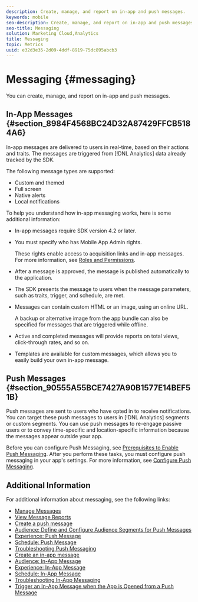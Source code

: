 ```yaml
---
description: Create, manage, and report on in-app and push messages.
keywords: mobile
seo-description: Create, manage, and report on in-app and push messages.
seo-title: Messaging
solution: Marketing Cloud,Analytics
title: Messaging
topic: Metrics
uuid: e32d3e35-2d09-4ddf-8919-75dc895abcb3
---
```


# Messaging {#messaging}

You can create, manage, and report on in-app and push messages.


## In-App Messages {#section_8984F4568BC24D32A87429FFCB5184A6}

In-app messages are delivered to users in real-time, based on their actions and traits. The messages are triggered from [!DNL Analytics] data already tracked by the SDK.

The following message types are supported:

* Custom and themed 
* Full screen 
* Native alerts 
* Local notifications

To help you understand how in-app messaging works, here is some additional information:

* In-app messages require SDK version 4.2 or later. 
* You must specify who has Mobile App Admin rights.
    
  These rights enable access to acquisition links and in-app messages. For more information, see [Roles and Permissions](../gs/c-mob-roles-and-permissions.md#concept_B1EC13F686F742D1AD7025C38F60A70D). 
* After a message is approved, the message is published automatically to the application. 
* The SDK presents the message to users when the message parameters, such as traits, trigger, and schedule, are met. 
* Messages can contain custom HTML or an image, using an online URL.

    A backup or alternative image from the app bundle can also be specified for messages that are triggered while offline. 
* Active and completed messages will provide reports on total views, click-through rates, and so on. 
* Templates are available for custom messages, which allows you to easily build your own in-app message.

## Push Messages {#section_90555A55BCE7427A90B1577E14BEF51B}

Push messages are sent to users who have opted in to receive notifications. You can target these push messages to users in [!DNL Analytics] segments or custom segments. You can use push messages to re-engage passive users or to convey time-specific and location-specific information because the messages appear outside your app.

Before you can configure Push Messaging, see [Prerequisites to Enable Push Messaging](../c-manage-app-settings/c-mob-confg-app/configure-push-messaging/prerequisites-push-messaging.md#concept_28A61FEE3C7F48F1866BD1995EC43ACE). After you perform these tasks, you must configure push messaging in your app's settings. For more information, see [Configure Push Messaging](../c-manage-app-settings/c-mob-confg-app/configure-push-messaging/configure-push-messaging.md#concept_37A4002F4EA549C99FFD9EBC95554D9C).

## Additional Information

For additional information about messaging, see the following links:

* [Manage Messages](/help/using/in-app-messaging/messages-manage/messages-manage.md)
* [View Message Reports](/help/using/in-app-messaging/messages-manage/view-message-reports.md)
* [Create a push message](/help/using/in-app-messaging/t-create-push-message/t-create-push-message.md)
* [Audience: Define and Configure Audience Segments for Push Messages](/help/using/in-app-messaging/t-create-push-message/c-audience-push-message.md)
* [Experience: Push Message](/help/using/in-app-messaging/t-create-push-message/c-experience--push-message.md)
* [Schedule: Push Message](/help/using/in-app-messaging/t-create-push-message/c-schedule-push-message.md)
* [Troubleshooting Push Messaging](/help/using/in-app-messaging/t-create-push-message/c-troubleshooting-push-messaging.md)
* [Create an in-app message](/help/using/in-app-messaging/t-in-app-message/t-in-app-message.md)
* [Audience: In-App Message](/help/using/in-app-messaging/t-in-app-message/c-audience-in-app-message.md)
* [Experience: In-App Message](/help/using/in-app-messaging/t-in-app-message/c-experience-in-app-message.md)
* [Schedule: In-App Message](/help/using/in-app-messaging/t-in-app-message/c-schedule-in-app-message.md)
* [Troubleshooting In-App Messaging](/help/using/in-app-messaging/t-in-app-message/in-apps-ts.md)
* [Trigger an In-App Message when the App is Opened from a Push Message](/help/using/in-app-messaging/t-mob-trig-in-app-open-app-from-push.md)
